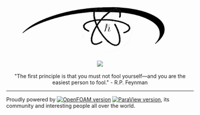 <p align="center"><img src="assets/physics-black-white.png" width=450 height=150/></p>
<p align="center"><a href="https://github.com/randomwangran/TEM"><b></b></a></p>
<p align="center">
	<a href="https://github.com/randomwangran/TEM"><img src="https://img.shields.io/badge/GNU%20Emacs-27.0.50-b48ead.svg?style=flat-square"/></a>

</p>
<p align="center">"The first principle is that you must not fool
yourself—and you are the easiest person to fool." - R.P. Feynman</p>

---

Proudly powered by [![OpenFOAM version](https://img.shields.io/badge/OpenFOAM-dev)](https://github.com/OpenFOAM/OpenFOAM-dev)  [![ParaView version](https://img.shields.io/badge/ParaView-v5-green)](https://gitlab.kitware.com/paraview/paraview), its community and interesting people all over the world.
